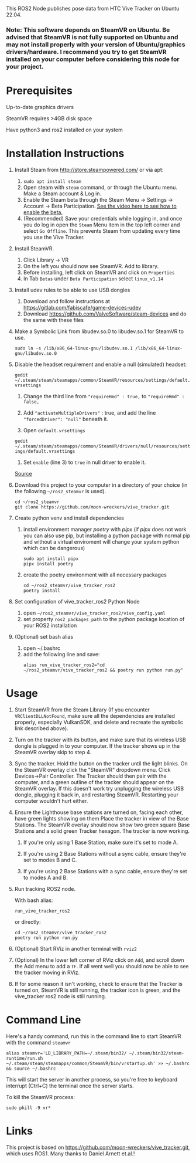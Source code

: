 This ROS2 Node publishes pose data from HTC Vive Tracker on Ubuntu 22.04. 

### Note: This software depends on SteamVR on Ubuntu. Be advised that SteamVR is not fully supported on Ubuntu and may not install properly with your version of Ubuntu/graphics drivers/hardware. I recommend you try to get SteamVR installed on your computer before considering this node for your project. 

# Prerequisites

Up-to-date graphics drivers

SteamVR requires >4GB disk space

Have python3 and ros2 installed on your system


# Installation Instructions

1. Install Steam from http://store.steampowered.com/ or via apt:
      1. `sudo apt install steam`
      2. Open steam with `steam` command, or through the Ubuntu menu. Make a Steam account & Log in.
      3. Enable the Steam beta through the Steam Menu -> Settings -> Account -> Beta Participation. [See the video here to see how to enable the beta.](https://www.youtube.com/watch?v=7AFUcj3HpvE)
      4. (Recommended) Save your credentials while logging in, and once you do log in open the `Steam` Menu item in the top left corner and select `Go Offline`. This prevents Steam from updating every time you use the Vive Tracker. 

2. Install SteamVR. 
   1. Click Library -> VR
   2. On the left you should now see SteamVR. Add to library.
   3. Before installing, left click on SteamVR and click on `Properties`
   4. In Tab `Betas` under `Beta Participation` select `linux_v1.14`

3. Install udev rules to be able to use USB dongles

   1. Download and follow instructions at https://gitlab.com/fabiscafe/game-devices-udev
   2. Download https://github.com/ValveSoftware/steam-devices and do the same with these files

4. Make a Symbolic Link from libudev.so.0 to libudev.so.1 for SteamVR to use. 

   `sudo ln -s /lib/x86_64-linux-gnu/libudev.so.1 /lib/x86_64-linux-gnu/libudev.so.0`

5. Disable the headset requirement and enable a null (simulated) headset:

   `gedit ~/.steam/steam/steamapps/common/SteamVR/resources/settings/default.vrsettings`

   1. Change the third line from `"requireHmd" : true,` to `"requireHmd" : false,`

   2. Add `"activateMultipleDrivers"` : true, and add the line `"forcedDriver": "null"` beneath it.
   
   3. Open `default.vrsettings`

   `gedit ~/.steam/steam/steamapps/common/SteamVR/drivers/null/resources/settings/default.vrsettings`

   1. Set `enable` (line 3) to `true` in null driver to enable it.

   [Source](https://www.reddit.com/r/Vive/comments/6uo053/how_to_use_steamvr_tracked_devices_without_a_hmd/) 

6. Download this project to your computer in a directory of your choice (in the following `~/ros2_steamvr` is used).
   ```
   cd ~/ros2_steamvr
   git clone https://github.com/moon-wreckers/vive_tracker.git
   ```

7. Create python venv and install dependencies
   1. install environment manager *poetry* with *pipx* (if *pipx* does not work you can also use pip, but installing a python package with normal pip and without a virtual enviroment will change your system python which can be dangerous)
      ```
      sudo apt install pipx
      pipx install poetry
      ```
   2. create the poetry environment with all necessary packages
      ```
      cd ~/ros2_steamvr/vive_tracker_ros2
      poetry install
      ```

8. Set configuration of vive_tracker_ros2 Python Node
   1. open `~/ros2_steamvr/vive_tracker_ros2/vive_config.yaml`
   2. set property `ros2_packages_path` to the python package location of your ROS2 installation

9. (Optional) set bash alias
   1. open ~/.bashrc
   2. add the following line and save:
      ```
      alias run_vive_tracker_ros2="cd ~/ros2_steamvr/vive_tracker_ros2 && poetry run python run.py"
      ```

# Usage
1. Start SteamVR from the Steam Library (If you encounter `VRClientDLLNotFound`, make sure all the dependencies are installed properly, especially VulkanSDK, and delete and recreate the symbolic link described above).

2. Turn on the tracker with its button, and make sure that its wireless USB dongle is plugged in to your computer. If the tracker shows up in the SteamVR overlay skip to step 4.

3. Sync the tracker. Hold the button on the tracker until the light blinks. On the SteamVR overlay click the "SteamVR" dropdown menu. Click Devices->Pair Controller. The Tracker should then pair with the computer, and a green outline of the tracker should appear on the SteamVR overlay. If this doesn't work try unplugging the wireless USB dongle, plugging it back in, and restarting SteamVR. Restarting your computer wouldn't hurt either.

4. Ensure the Lighthouse base stations are turned on, facing each other, have green lights showing on them Place the tracker in view of the Base Stations. The SteamVR overlay should now show two green square Base Stations and a solid green Tracker hexagon. The tracker is now working. 

     1. If you're only using 1 Base Station, make sure it's set to mode A.
     
     2. If you're using 2 Base Stations without a sync cable, ensure they're set to modes B and C.
     
     3. If you're using 2 Base Stations with a sync cable, ensure they're set to modes A and B.

5. Run tracking ROS2 node.

   With bash alias:
   ```
   run_vive_tracker_ros2
   ```
   or directly:
   ```
   cd ~/ros2_steamvr/vive_tracker_ros2
   poetry run python run.py
   ``` 

6. (Optional) Start RViz in another terminal with `rviz2`

7. (Optional) In the lower left corner of RViz click on `Add`, and scroll down the Add menu to add a `TF`. If all went well you should now be able to see the tracker moving in RViz. 

8. If for some reason it isn't working, check to ensure that the Tracker is turned on, SteamVR is still running, the tracker icon is green, and the vive_tracker ros2 node is still running.


# Command Line

Here's a handy command, run this in the command line to start SteamVR with the command `steamvr`

`alias steamvr='LD_LIBRARY_PATH=~/.steam/bin32/ ~/.steam/bin32/steam-runtime/run.sh ~/.steam/steam/steamapps/common/SteamVR/bin/vrstartup.sh' >> ~/.bashrc && source ~/.bashrc`

This will start the server in another process, so you're free to keyboard interrupt (Ctrl+C) the terminal once the server starts. 

To kill the SteamVR process:

`sudo pkill -9 vr*`




# Links

This project is based on https://github.com/moon-wreckers/vive_tracker.git, which uses ROS1. Many thanks to Daniel Arnett et.al.!
